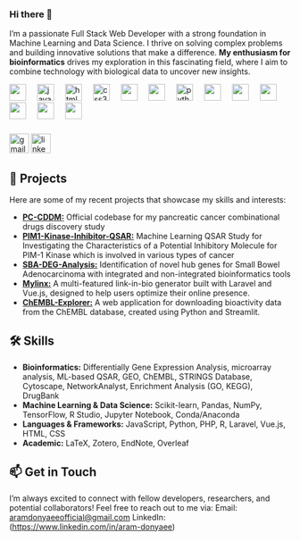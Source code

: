 ### Hi there 👋 

I’m a passionate Full Stack Web Developer with a strong foundation in Machine Learning and Data Science. I thrive on solving complex problems and building innovative solutions that make a difference. **My enthusiasm for bioinformatics** drives my exploration in this fascinating field, where I aim to combine technology with biological data to uncover new insights.

<div align="left">
  <img src="https://cdn.jsdelivr.net/gh/devicons/devicon@latest/icons/php/php-original.svg" height="30" />
  <img width="12" />
  <img src="https://cdn.jsdelivr.net/gh/devicons/devicon/icons/javascript/javascript-original.svg" height="30" alt="javascript logo"  />
  <img width="12" />
  <img src="https://cdn.jsdelivr.net/gh/devicons/devicon/icons/html5/html5-original.svg" height="30" alt="html5 logo"  />
  <img width="12" />
  <img src="https://cdn.jsdelivr.net/gh/devicons/devicon/icons/css3/css3-original.svg" height="30" alt="css3 logo"  />
  <img width="12" />
  <img src="https://cdn.jsdelivr.net/gh/devicons/devicon@latest/icons/vuejs/vuejs-original.svg" height="30" />
  <img width="12" />
  <img src="https://cdn.jsdelivr.net/gh/devicons/devicon@latest/icons/laravel/laravel-original.svg" height="30" />
  <img width="12" />
  <img src="https://cdn.jsdelivr.net/gh/devicons/devicon/icons/python/python-original.svg" height="30" alt="python logo"  />
  <img width="12" />
  <img src="https://cdn.jsdelivr.net/gh/devicons/devicon@latest/icons/tensorflow/tensorflow-original.svg" height="30"  />
  <img width="12" />
  <img src="https://cdn.jsdelivr.net/gh/devicons/devicon@latest/icons/pandas/pandas-original-wordmark.svg" height="30" />
  <img width="12" />
  <img src="https://cdn.jsdelivr.net/gh/devicons/devicon@latest/icons/numpy/numpy-original.svg" height="30" />
  <img width="12" />
  <img src="https://cdn.jsdelivr.net/gh/devicons/devicon@latest/icons/scikitlearn/scikitlearn-original.svg" height="30" />
  <img width="12" />
  <img src="https://cdn.jsdelivr.net/gh/devicons/devicon@latest/icons/r/r-original.svg" height="30" />
  <img width="12" />
  <img src="https://cdn.jsdelivr.net/gh/devicons/devicon@latest/icons/unity/unity-original.svg" height="30" />


</div>

###

<div align="left">
  <a href="mailto:aramdonyaeeofficial@gmail.com"><img src="https://img.shields.io/static/v1?message=Gmail&logo=gmail&label=&color=D14836&logoColor=white&labelColor=&style=for-the-badge" height="35" alt="gmail logo"  /></a>
  <a href="https://www.linkedin.com/in/aram-donyaee"><img src="https://img.shields.io/static/v1?message=LinkedIn&logo=linkedin&label=&color=0077B5&logoColor=white&labelColor=&style=for-the-badge" height="35" alt="linkedin logo"  /></a>
</div>

###

## 🌟 Projects
Here are some of my recent projects that showcase my skills and interests:
- [**PC-CDDM:**](https://github.com/AramDonyaee/PC-CDDM) Official codebase for my pancreatic cancer combinational drugs discovery study
- [**PIM1-Kinase-Inhibitor-QSAR:**](https://github.com/AramDonyaee/PIM1-Kinase-Inhibitor-QSAR) Machine Learning QSAR Study for Investigating the Characteristics of a Potential Inhibitory Molecule for PIM-1 Kinase which is involved in various types of cancer
- [**SBA-DEG-Analysis:**](https://github.com/AramDonyaee/SBA-DEG-Analysis) Identification of novel hub genes for Small Bowel Adenocarcinoma with integrated and non-integrated bioinformatics tools
- [**Mylinx:**](https://github.com/AramDonyaee/mylinx) A multi-featured link-in-bio generator built with Laravel and Vue.js, designed to help users optimize their online presence.
- [**ChEMBL-Explorer:**](https://github.com/AramDonyaee/ChEMBL-Explorer) A web application for downloading bioactivity data from the ChEMBL database, created using Python and Streamlit.
  
## 🛠️ Skills
- **Bioinformatics:** Differentially Gene Expression Analysis, microarray analysis, ML-based QSAR, GEO, ChEMBL, STRINGS Database, Cytoscape, NetworkAnalyst, Enrichment Analysis (GO, KEGG), DrugBank
- **Machine Learning & Data Science:** Scikit-learn, Pandas, NumPy, TensorFlow, R Studio, Jupyter Notebook, Conda/Anaconda
- **Languages & Frameworks:** JavaScript, Python, PHP, R, Laravel, Vue.js, HTML, CSS
- **Academic:** LaTeX, Zotero, EndNote, Overleaf


## 📫 Get in Touch
I’m always excited to connect with fellow developers, researchers, and potential collaborators! Feel free to reach out to me via:
Email: aramdonyaeeofficial@gmail.com
LinkedIn: (https://www.linkedin.com/in/aram-donyaee)
